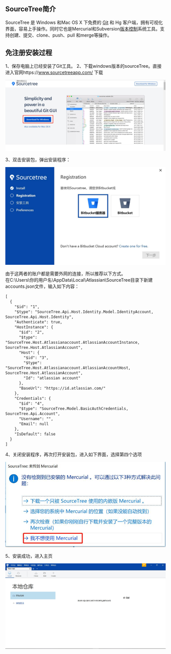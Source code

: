 ## SourceTree简介

SourceTree 是 Windows 和Mac OS X 下免费的 [Git](http://lib.csdn.net/base/git "Git知识库") 和 Hg 客户端，拥有可视化界面，容易上手操作。同时它也是Mercurial和Subversion[版本控制](http://lib.csdn.net/base/git "Git知识库")系统工具。支持创建、提交、clone、push、pull 和merge等操作。

## 免注册安装过程

1、保存电脑上已经安装了Git工具。
2、下载windows版本的sourceTree。直接进入官网https://www.sourcetreeapp.com/  下载  

![avator](./img/sourcetree-download.jpg)  
  
3、双击安装包，弹出安装程序：  

![avator](./img/source-install-1.jpg)  

由于这两者的账户都是需要外网的连接，所以推荐以下方式。  
在C:\Users\你的用户名\AppData\Local\Atlassian\SourceTree目录下新建accounts.json文件，输入如下内容：  

```
[  
  {  
    "$id": "1",  
    "$type": "SourceTree.Api.Host.Identity.Model.IdentityAccount, SourceTree.Api.Host.Identity",  
    "Authenticate": true,  
    "HostInstance": {  
      "$id": "2",  
      "$type": "SourceTree.Host.Atlassianaccount.AtlassianAccountInstance, SourceTree.Host.AtlassianAccount",  
      "Host": {  
        "$id": "3",  
        "$type": "SourceTree.Host.Atlassianaccount.AtlassianAccountHost, SourceTree.Host.AtlassianAccount",  
        "Id": "atlassian account"  
      },  
      "BaseUrl": "https://id.atlassian.com/"  
    },  
    "Credentials": {  
      "$id": "4",  
      "$type": "SourceTree.Model.BasicAuthCredentials, SourceTree.Api.Account",  
      "Username": "",  
      "Email": null  
    },  
    "IsDefault": false
  }  
]  

```


 
4、关闭安装程序，再次打开安装包，进入如下界面，选择第四个选项  

![avator](./img/source-install-2.jpg)  

5、安装成功，进入主页  

![avator](./img/source-install-3.jpg)  




